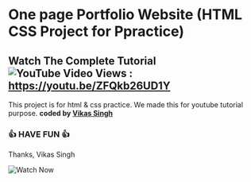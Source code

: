 # One page Portfolio Website (HTML CSS Project for Ppractice)
## Watch The Complete Tutorial ![YouTube Video Views](https://img.shields.io/youtube/views/ZFQkb26UD1Y?style=social) : https://youtu.be/ZFQkb26UD1Y   


This project is for html &amp; css practice. We made this for youtube tutorial purpose.
<b>coded by [Vikas Singh](https://github.com/VikasSingh)</b>
### 👍 HAVE FUN 👍
Thanks, Vikas Singh

![Watch Now](./img/Design.jpg)
